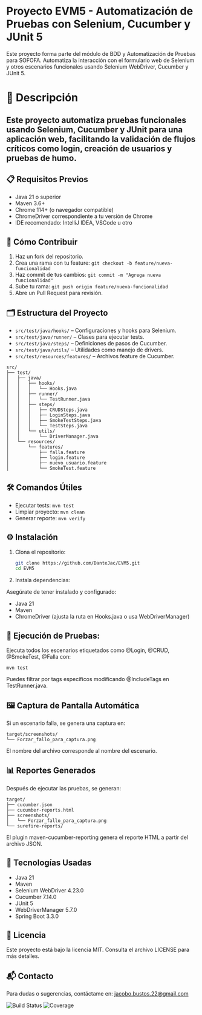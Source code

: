 # Proyecto EVM5 - Automatización de Pruebas con Selenium, Cucumber y JUnit 5

Este proyecto forma parte del módulo de BDD y Automatización de Pruebas para SOFOFA. Automatiza la interacción con el formulario web de Selenium y otros escenarios funcionales usando Selenium WebDriver, Cucumber y JUnit 5.

# 📖 Descripción

Este proyecto automatiza pruebas funcionales usando Selenium, Cucumber y JUnit para una aplicación web, facilitando la validación de flujos críticos como login, creación de usuarios y pruebas de humo.
-

## 📋 Requisitos Previos

- Java 21 o superior
- Maven 3.6+
- Chrome 114+ (o navegador compatible)
- ChromeDriver correspondiente a tu versión de Chrome
- IDE recomendado: IntelliJ IDEA, VSCode u otro

## 🤝 Cómo Contribuir

1. Haz un fork del repositorio.
2. Crea una rama con tu feature: `git checkout -b feature/nueva-funcionalidad`
3. Haz commit de tus cambios: `git commit -m "Agrega nueva funcionalidad"`
4. Sube tu rama: `git push origin feature/nueva-funcionalidad`
5. Abre un Pull Request para revisión.


## 🗂️ Estructura del Proyecto

- `src/test/java/hooks/` – Configuraciones y hooks para Selenium.
- `src/test/java/runner/` – Clases para ejecutar tests.
- `src/test/java/steps/` – Definiciones de pasos de Cucumber.
- `src/test/java/utils/` – Utilidades como manejo de drivers.
- `src/test/resources/features/` – Archivos feature de Cucumber.


```
src/
├── test/
│   ├── java/
│   │   ├── hooks/
│   │   │   └── Hooks.java
│   │   ├── runner/
│   │   │   └── TestRunner.java
│   │   ├── steps/
│   │   │   ├── CRUDSteps.java
│   │   │   ├── LoginSteps.java
│   │   │   ├── SmokeTestSteps.java
│   │   │   └── TestSteps.java
│   │   └── utils/
│   │       └── DriverManager.java
│   └── resources/
│       └── features/
│           ├── falla.feature
│           ├── login.feature
│           ├── nuevo_usuario.feature
│           └── SmokeTest.feature

```

## 🛠️ Comandos Útiles

- Ejecutar tests: `mvn test`
- Limpiar proyecto: `mvn clean`
- Generar reporte: `mvn verify`


## ⚙️ Instalación

1. Clona el repositorio:
   ```bash
   git clone https://github.com/DanteJac/EVM5.git
   cd EVM5

2. Instala dependencias:

Asegúrate de tener instalado y configurado:

* Java 21
* Maven
* ChromeDriver (ajusta la ruta en Hooks.java o usa WebDriverManager)

## 🚀 Ejecución de Pruebas:

Ejecuta todos los escenarios etiquetados como @Login, @CRUD, @SmokeTest, @Falla con:

```
mvn test
```
Puedes filtrar por tags específicos modificando @IncludeTags en TestRunner.java.


## 🖼️ Captura de Pantalla Automática
Si un escenario falla, se genera una captura en:

```
target/screenshots/
└── Forzar_fallo_para_captura.png
```
El nombre del archivo corresponde al nombre del escenario.

## 📊 Reportes Generados
Después de ejecutar las pruebas, se generan:

```
target/
├── cucumber.json
├── cucumber-reports.html
├── screenshots/
│   └── Forzar_fallo_para_captura.png
└── surefire-reports/
```
El plugin maven-cucumber-reporting genera el reporte HTML a partir del archivo JSON.

## 🧪 Tecnologías Usadas
* Java 21
* Maven
* Selenium WebDriver 4.23.0
* Cucumber 7.14.0
* JUnit 5
* WebDriverManager 5.7.0
* Spring Boot 3.3.0

## 📄 Licencia

Este proyecto está bajo la licencia MIT. Consulta el archivo LICENSE para más detalles.

## 📬 Contacto

Para dudas o sugerencias, contáctame en: jacobo.bustos.22@gmail.com

![Build Status](https://img.shields.io/badge/build-passing-brightgreen)
![Coverage](https://img.shields.io/badge/coverage-85%25-yellow)
